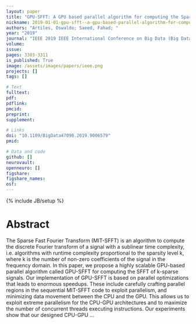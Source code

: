 ```yaml
---
layout: paper
title: "GPU-SFFT: A GPU based parallel algorithm for computing the Sparse Fast Fourier Transform (SFFT) of k-sparse signals"
nickname: 2019-01-01-gpu-sfft--a-gpu-based-parallel-algorithm-for-computing-the-sparse-fast-fourier-transform-sfft-of-k-sparse-signals
authors: "Artiles, Oswaldo; Saeed, Fahad; "
year: "2019"
journal: "IEEE 2019 IEEE International Conference on Big Data (Big Data)"
volume: 
issue:
pages: 3303-3311
is_published: True
image: /assets/images/papers/ieee.png
projects: []
tags: []

# Text
fulltext:
pdf:
pdflink:
pmcid:
preprint: 
supplement:

# Links
doi: "10.1109/BigData47090.2019.9006579"
pmid:

# Data and code
github: []
neurovault:
openneuro: []
figshare:
figshare_names:
osf:
---
```

{% include JB/setup %}

# Abstract

The Sparse Fast Fourier Transform (MIT-SFFT) is an algorithm to compute the discrete Fourier transform of a signal with a sublinear time complexity, i.e. algorithms with runtime complexity proportional to the sparsity level k, where k is the number of non-zero coefficients of the signal in the frequency domain. In this paper, we propose a highly scalable GPU-based parallel algorithm called GPU-SFFT for computing the SFFT of k-sparse signals. Our implementation of GPU-SFFT is based on parallel optimizations that leads to enormous speedups. These include carefully crafting parallel regions in the sequential MIT-SFFT code to exploit parallelism, and minimizing data movement between the CPU and the GPU. This allows us to exploit extreme parallelism for the CPU-GPU architectures and to maximize the number of concurrent threads executing instructions. Our experiments show that our designed CPU-GPU …
